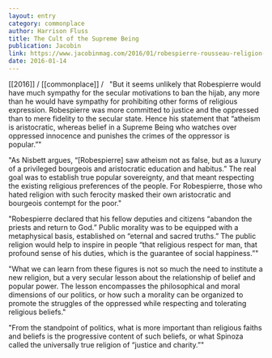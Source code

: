 ```yaml
---
layout: entry
category: commonplace
author: Harrison Fluss
title: The Cult of the Supreme Being
publication: Jacobin
link: https://www.jacobinmag.com/2016/01/robespierre-rousseau-religion-separation-church-state-kim-davis/
date: 2016-01-14
---
```


[[2016]] / [[commonplace]] / 
 
"But it seems unlikely that Robespierre would have much sympathy for the secular motivations to ban the hijab, any more than he would have sympathy for prohibiting other forms of religious expression. Robespierre was more committed to justice and the oppressed than to mere fidelity to the secular state. Hence his statement that “atheism is aristocratic, whereas belief in a Supreme Being who watches over oppressed innocence and punishes the crimes of the oppressor is popular.”"

"As Nisbett argues, “[Robespierre] saw atheism not as false, but as a luxury of a privileged bourgeois and aristocratic education and habitus.” The real goal was to establish true popular sovereignty, and that meant respecting the existing religious preferences of the people. For Robespierre, those who hated religion with such ferocity masked their own aristocratic and bourgeois contempt for the poor."

"Robespierre declared that his fellow deputies and citizens “abandon the priests and return to God.” Public morality was to be equipped with a metaphysical basis, established on “eternal and sacred truths.” The public religion would help to inspire in people “that religious respect for man, that profound sense of his duties, which is the guarantee of social happiness.”"

"What we can learn from these figures is not so much the need to institute a new religion, but a very secular lesson about the relationship of belief and popular power. The lesson encompasses the philosophical and moral dimensions of our politics, or how such a morality can be organized to promote the struggles of the oppressed while respecting and tolerating religious beliefs."

"From the standpoint of politics, what is more important than religious faiths and beliefs is the progressive content of such beliefs, or what Spinoza called the universally true religion of “justice and charity.”"